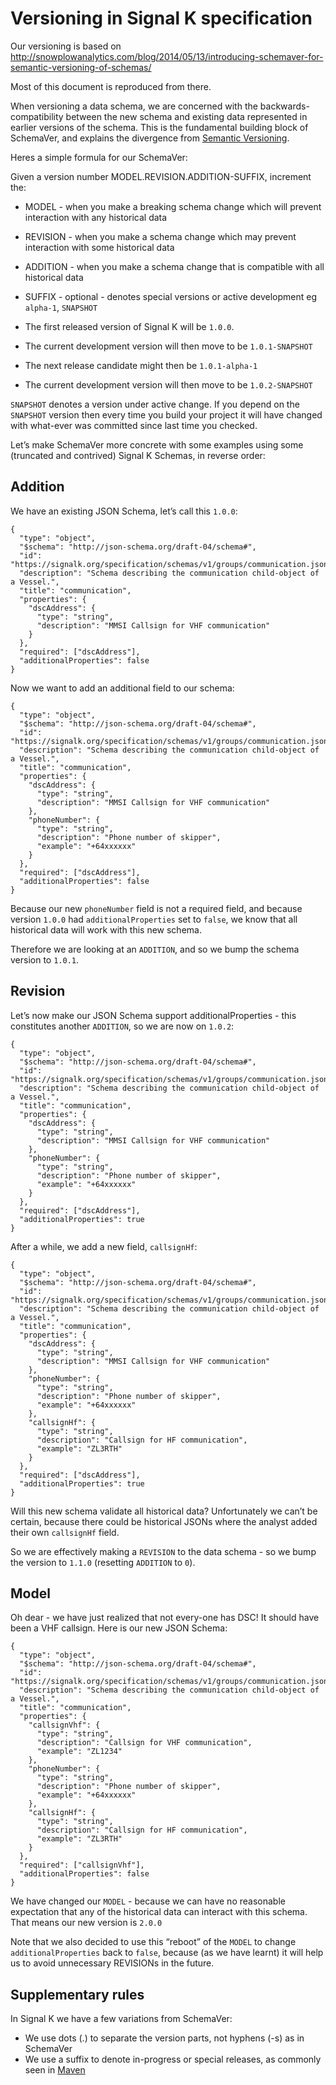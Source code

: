 # Versioning in Signal K specification

Our versioning is based on http://snowplowanalytics.com/blog/2014/05/13/introducing-schemaver-for-semantic-versioning-of-schemas/

Most of this document is reproduced from there.

When versioning a data schema, we are concerned with the backwards-compatibility between the new schema and existing data represented in earlier versions of the schema. This is the fundamental building block of SchemaVer, and explains the divergence from [Semantic Versioning](http://semver.org/).

Heres a simple formula for our SchemaVer:

Given a version number MODEL.REVISION.ADDITION-SUFFIX, increment the:

  * MODEL - when you make a breaking schema change which will prevent interaction with any historical data
  * REVISION - when you make a schema change which may prevent interaction with some historical data
  * ADDITION - when you make a schema change that is compatible with all historical data
  * SUFFIX - optional - denotes special versions or active development eg `alpha-1`, `SNAPSHOT`

  * The first released version of Signal K will be `1.0.0`.
  * The current development version will then move to be `1.0.1-SNAPSHOT`
  * The next release candidate might then be `1.0.1-alpha-1`
  * The current development version will then move to be `1.0.2-SNAPSHOT`

`SNAPSHOT` denotes a version under active change. If you depend on the `SNAPSHOT` version then every time you build your project it will have changed with what-ever was committed since last time you checked.

Let’s make SchemaVer more concrete with some examples using some (truncated and contrived) Signal K Schemas, in reverse order:

## Addition

We have an existing JSON Schema, let’s call this `1.0.0`:

```
{
  "type": "object",
  "$schema": "http://json-schema.org/draft-04/schema#",
  "id": "https://signalk.org/specification/schemas/v1/groups/communication.json#",
  "description": "Schema describing the communication child-object of a Vessel.",
  "title": "communication",
  "properties": {
  	"dscAddress": {
      "type": "string",
      "description": "MMSI Callsign for VHF communication"
    }
  },
  "required": ["dscAddress"],
  "additionalProperties": false
}
```

Now we want to add an additional field to our schema:

```
{
  "type": "object",
  "$schema": "http://json-schema.org/draft-04/schema#",
  "id": "https://signalk.org/specification/schemas/v1/groups/communication.json#",
  "description": "Schema describing the communication child-object of a Vessel.",
  "title": "communication",
  "properties": {
  	"dscAddress": {
      "type": "string",
      "description": "MMSI Callsign for VHF communication"
    },
    "phoneNumber": {
      "type": "string",
      "description": "Phone number of skipper",
      "example": "+64xxxxxx"
    }
  },
  "required": ["dscAddress"],
  "additionalProperties": false
}
```

Because our new `phoneNumber` field is not a required field, and because version `1.0.0` had `additionalProperties` set to `false`, we know that all historical data will work with this new schema.

Therefore we are looking at an `ADDITION`, and so we bump the schema version to `1.0.1`.

## Revision

Let’s now make our JSON Schema support additionalProperties - this constitutes another `ADDITION`, so we are now on `1.0.2`:

```
{
  "type": "object",
  "$schema": "http://json-schema.org/draft-04/schema#",
  "id": "https://signalk.org/specification/schemas/v1/groups/communication.json#",
  "description": "Schema describing the communication child-object of a Vessel.",
  "title": "communication",
  "properties": {
  	"dscAddress": {
      "type": "string",
      "description": "MMSI Callsign for VHF communication"
    },
    "phoneNumber": {
      "type": "string",
      "description": "Phone number of skipper",
      "example": "+64xxxxxx"
    }
  },
  "required": ["dscAddress"],
  "additionalProperties": true
}
```

After a while, we add a new field, `callsignHf`:

```
{
  "type": "object",
  "$schema": "http://json-schema.org/draft-04/schema#",
  "id": "https://signalk.org/specification/schemas/v1/groups/communication.json#",
  "description": "Schema describing the communication child-object of a Vessel.",
  "title": "communication",
  "properties": {
  	"dscAddress": {
      "type": "string",
      "description": "MMSI Callsign for VHF communication"
    },
    "phoneNumber": {
      "type": "string",
      "description": "Phone number of skipper",
      "example": "+64xxxxxx"
    },
    "callsignHf": {
      "type": "string",
      "description": "Callsign for HF communication",
      "example": "ZL3RTH"
    }
  },
  "required": ["dscAddress"],
  "additionalProperties": true
}
```

Will this new schema validate all historical data? Unfortunately we can’t be certain, because there could be historical JSONs where the analyst added their own `callsignHf` field.

So we are effectively making a `REVISION` to the data schema - so we bump the version to `1.1.0` (resetting `ADDITION` to `0`).

## Model

Oh dear - we have just realized that not every-one has DSC! It should have been a VHF callsign. Here is our new JSON Schema:

```
{
  "type": "object",
  "$schema": "http://json-schema.org/draft-04/schema#",
  "id": "https://signalk.org/specification/schemas/v1/groups/communication.json#",
  "description": "Schema describing the communication child-object of a Vessel.",
  "title": "communication",
  "properties": {
    "callsignVhf": {
      "type": "string",
      "description": "Callsign for VHF communication",
      "example": "ZL1234"
    },
	"phoneNumber": {
      "type": "string",
      "description": "Phone number of skipper",
      "example": "+64xxxxxx"
    },
    "callsignHf": {
      "type": "string",
      "description": "Callsign for HF communication",
      "example": "ZL3RTH"
    }
  },
  "required": ["callsignVhf"],
  "additionalProperties": false
}
```

We have changed our `MODEL` - because we can have no reasonable expectation that any of the historical data can interact with this schema. That means our new version is `2.0.0`

Note that we also decided to use this “reboot” of the `MODEL` to change `additionalProperties` back to `false`, because (as we have learnt) it will help us to avoid unnecessary REVISIONs in the future.

## Supplementary rules

In Signal K we have a few variations from SchemaVer:

  *  We use dots (.) to separate the version parts, not hyphens (-s) as in SchemaVer
  *  We use a suffix to denote in-progress or special releases, as commonly seen in [Maven](http://books.sonatype.com/mvnref-book/reference/pom-relationships-sect-pom-syntax.html)
